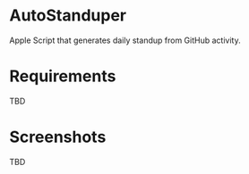 # AutoStanduper

Apple Script that generates daily standup from GitHub activity.

# Requirements

TBD

# Screenshots

TBD